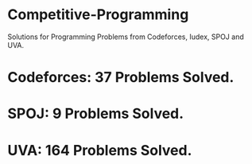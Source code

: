 # Competitive-Programming
Solutions for Programming Problems from Codeforces, Iudex, SPOJ and UVA.

# Codeforces: 37 Problems Solved.
# SPOJ: 9 Problems Solved.
# UVA: 164 Problems Solved.
